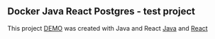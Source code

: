 ## Docker Java React Postgres - test project

This project <a href="#" target="_blank">DEMO</a> was created with Java and React
<a href="#" target="_blank">Java</a> and <a href="#" target="_blank">React</a>

